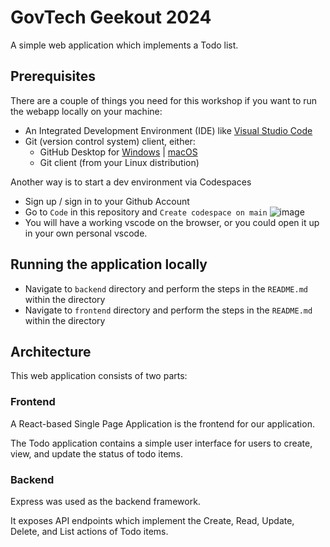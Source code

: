 # GovTech Geekout 2024

A simple web application which implements a Todo list.

## Prerequisites

There are a couple of things you need for this workshop if you want to run the webapp locally on your machine:

- An Integrated Development Environment (IDE) like [Visual Studio Code](https://code.visualstudio.com/download)
- Git (version control system) client, either:
  - GitHub Desktop for [Windows](https://desktop.github.com) | [macOS](https://desktop.github.com)
  - Git client (from your Linux distribution)

Another way is to start a dev environment via Codespaces

- Sign up / sign in to your Github Account
- Go to `Code` in this repository and `Create codespace on main`
  ![image](https://github.com/Tingweiftw/gt-engineering-bootcamp-2023/assets/27615296/66ef16ea-55da-4d7e-9623-0e85a45fcab6)
- You will have a working vscode on the browser, or you could open it up in your own personal vscode.

## Running the application locally

- Navigate to `backend` directory and perform the steps in the `README.md` within the directory
- Navigate to `frontend` directory and perform the steps in the `README.md` within the directory

## Architecture

This web application consists of two parts:

### Frontend

A React-based Single Page Application is the frontend for our application.

The Todo application contains a simple user interface for users to create, view, and update the status of todo items.

### Backend

Express was used as the backend framework.

It exposes API endpoints which implement the Create, Read, Update, Delete, and List actions of Todo items.
